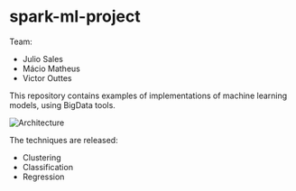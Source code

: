 # spark-ml-project

Team:
 * Julio Sales
 * Mácio Matheus
 * Victor Outtes    

This repository contains examples of implementations of machine learning models, using BigData tools.

![Architecture](https://raw.githubusercontent.com/macio-matheus/spark_ml_project/master/wiki/architecture.png)

The techniques are released:
 * Clustering
 * Classification
 * Regression
